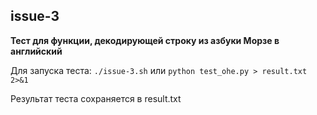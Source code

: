 ## issue-3

**Тест для функции, декодирующей строку из азбуки Морзе в английский**

Для запуска теста: `./issue-3.sh` или `python test_ohe.py > result.txt 2>&1`

Результат теста сохраняется в result.txt